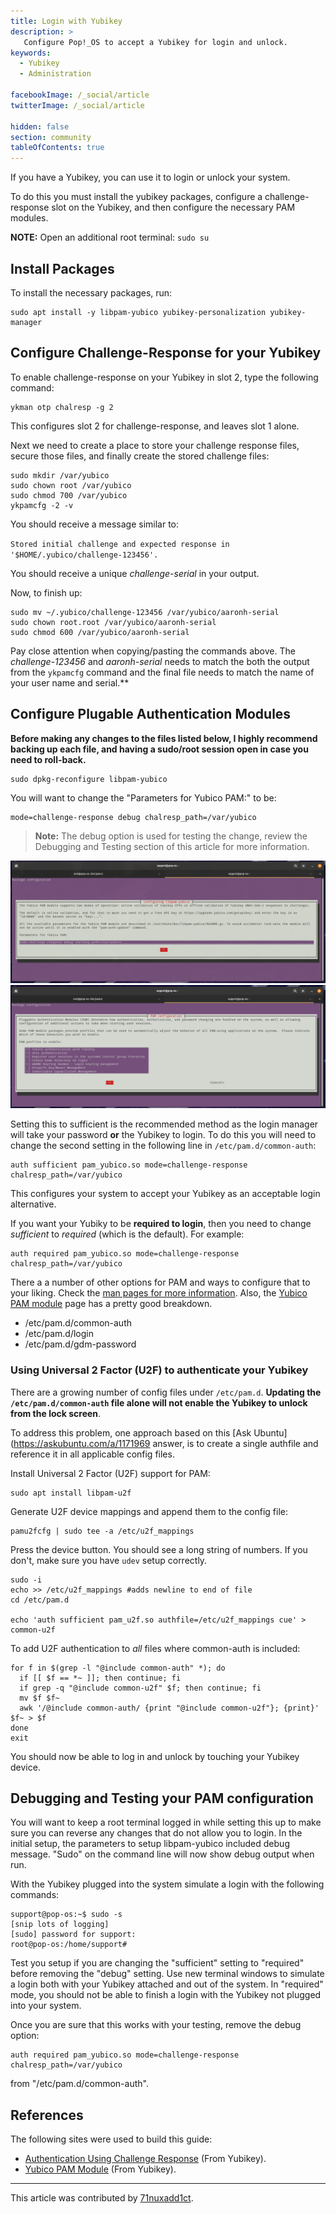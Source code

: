 ```yaml
---
title: Login with Yubikey
description: >
   Configure Pop!_OS to accept a Yubikey for login and unlock.
keywords:
  - Yubikey
  - Administration

facebookImage: /_social/article
twitterImage: /_social/article

hidden: false
section: community
tableOfContents: true
---
```


If you have a Yubikey, you can use it to login or unlock your system.

To do this you must install the yubikey packages, configure a challenge-response slot on the Yubikey, and then configure the necessary PAM modules.

**NOTE:** Open an additional root terminal: `sudo su`

## Install Packages

To install the necessary packages, run:

    sudo apt install -y libpam-yubico yubikey-personalization yubikey-manager

## Configure Challenge-Response for your Yubikey

To enable challenge-response on your Yubikey in slot 2, type the following command:

    ykman otp chalresp -g 2

This configures slot 2 for challenge-response, and leaves slot 1 alone.

Next we need to create a place to store your challenge response files, secure those files, and finally create the stored challenge files:

    sudo mkdir /var/yubico
    sudo chown root /var/yubico
    sudo chmod 700 /var/yubico
    ykpamcfg -2 -v

You should receive a message similar to:

`Stored initial challenge and expected response in '$HOME/.yubico/challenge-123456'.`

You should receive a unique *challenge-serial* in your output.

Now, to finish up:

    sudo mv ~/.yubico/challenge-123456 /var/yubico/aaronh-serial
    sudo chown root.root /var/yubico/aaronh-serial
    sudo chmod 600 /var/yubico/aaronh-serial

Pay close attention when copying/pasting the commands above.  The *challenge-123456* and *aaronh-serial* needs to match the both the output from the `ykpamcfg` command and the final file needs to match the name of your user name and serial.**

## Configure Plugable Authentication Modules

**Before making any changes to the files listed below, I highly recommend backing up each file, and having a sudo/root session open in case you need to roll-back.**

    sudo dpkg-reconfigure libpam-yubico

You will want to change the "Parameters for Yubico PAM:" to be:

    mode=challenge-response debug chalresp_path=/var/yubico

 >**Note:** The debug option is used for testing the change, review the Debugging and Testing section of this article for more information.

![dpkg-reconfigure-pg1](/images/yubikey-login/dpkg-reconfigure-pg1.png)
![dpkg-reconfigure-pg2](/images/yubikey-login/dpkg-reconfigure-pg2.png)

Setting this to sufficient is the recommended method as the login manager will take your password **or** the Yubikey to login. To do this you will need to change the second setting in the following line in ```/etc/pam.d/common-auth```:

    auth sufficient pam_yubico.so mode=challenge-response chalresp_path=/var/yubico

This configures your system to accept your Yubikey as an acceptable login alternative.  

If you want your Yubiky to be **required to login**, then you need to change *sufficient* to *required* (which is the default).  For example:

    auth required pam_yubico.so mode=challenge-response chalresp_path=/var/yubico

There a a number of other options for PAM and ways to configure that to your liking.  Check the [man pages for more information](https://manpages.ubuntu.com/manpages/jammy/en/man5/pam.d.5.html).  Also, the [Yubico PAM module](https://developers.yubico.com/yubico-pam/) page has a pretty good breakdown.

- /etc/pam.d/common-auth
- /etc/pam.d/login
- /etc/pam.d/gdm-password

### Using Universal 2 Factor (U2F) to authenticate your Yubikey

There are a growing number of config files under `/etc/pam.d`. **Updating the `/etc/pam.d/common-auth` file alone will not enable the Yubikey to unlock from the lock screen**. 

To address this problem, one approach based on this [Ask Ubuntu](https://askubuntu.com/a/1171969 answer, is to create a single authfile and reference it in all applicable config files. 

Install Universal 2 Factor (U2F) support for PAM:

    sudo apt install libpam-u2f

Generate U2F device mappings and append them to the config file:

    pamu2fcfg | sudo tee -a /etc/u2f_mappings

Press the device button. You should see a long string of numbers.
If you don't, make sure you have `udev` setup correctly.

    sudo -i
    echo >> /etc/u2f_mappings #adds newline to end of file
    cd /etc/pam.d

    echo 'auth sufficient pam_u2f.so authfile=/etc/u2f_mappings cue' > common-u2f

To add U2F authentication to *all* files where common-auth is included:

    for f in $(grep -l "@include common-auth" *); do
      if [[ $f == *~ ]]; then continue; fi
      if grep -q "@include common-u2f" $f; then continue; fi
      mv $f $f~
      awk '/@include common-auth/ {print "@include common-u2f"}; {print}' $f~ > $f
    done
    exit

You should now be able to log in and unlock by touching your Yubikey device. 

## Debugging and Testing your PAM configuration

You will want to keep a root terminal logged in while setting this up to make sure you can reverse any changes that do not allow you to login.  In the initial setup, the parameters to setup libpam-yubico included debug message. "Sudo" on the command line will now show debug output when run.

With the Yubikey plugged into the system simulate a login with the following commands:

    support@pop-os:~$ sudo -s
    [snip lots of logging]
    [sudo] password for support:
    root@pop-os:/home/support#

Test you setup if you are changing the "sufficient" setting to "required" before removing the "debug" setting. Use new terminal windows to simulate a login both with your Yubikey attached and out of the system. In "required" mode, you should not be able to finish a login with the Yubikey not plugged into your system.

Once you are sure that this works with your testing, remove the debug option:

    auth required pam_yubico.so mode=challenge-response chalresp_path=/var/yubico

from "/etc/pam.d/common-auth".

## References

The following sites were used to build this guide:

- [Authentication Using Challenge Response](https://developers.yubico.com/yubico-pam/Authentication_Using_Challenge-Response.html) (From Yubikey).
- [Yubico PAM Module](https://developers.yubico.com/yubico-pam/) (From Yubikey).

---

This article was contributed by [71nuxadd1ct](https://github.com/71nuxadd1ct).
